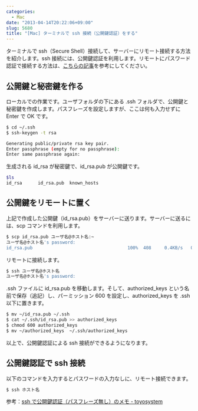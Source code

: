 ```yaml
---
categories:
  - Mac
date: "2013-04-14T20:22:06+09:00"
slug: 5680
title: "[Mac] ターミナルで ssh 接続（公開鍵認証）をする"
---
```


ターミナルで ssh（Secure Shell）接続して、サーバーにリモート接続する方法を紹介します。ssh 接続には、公開鍵認証を利用します。リモートにパスワード認証で接続する方法は、[こちらの記事](http://rakuishi.com/archives/5679/)を参考にしてください。

## 公開鍵と秘密鍵を作る

ローカルでの作業です。ユーザフォルダの下にある .ssh フォルダで、公開鍵と秘密鍵を作成します。パスフレーズを設定しますが、ここは何も入力せずに Enter で OK です。

```bash
$ cd ~/.ssh
$ ssh-keygen -t rsa

Generating public/private rsa key pair.
Enter passphrase (empty for no passphrase):
Enter same passphrase again:
```

生成される id_rsa が秘密鍵で、id_rsa.pub が公開鍵です。

```bash
$ls
id_rsa		id_rsa.pub	known_hosts
```

## 公開鍵をリモートに置く

上記で作成した公開鍵（id_rsa.pub）をサーバーに送ります。サーバーに送るには、scp コマンドを利用します。

```bash
$ scp id_rsa.pub ユーザ名@ホスト名:~
ユーザ名@ホスト名's password:
id_rsa.pub                                    100%  408     0.4KB/s   00:00
```

リモートに接続します。

```bash
$ ssh ユーザ名@ホスト名
ユーザ名@ホスト名's password:
```

.ssh ファイルに id_rsa.pub を移動します。そして、authorized_keys という名前で保存（追記）し、パーミッション 600 を設定し、authorized_keys を .ssh 以下に置きます。

```bash
$ mv ~/id_rsa.pub ~/.ssh
$ cat ~/.ssh/id_rsa.pub >> authorized_keys
$ chmod 600 authorized_keys
$ mv ~/authorized_keys  ~/.ssh/authorized_keys
```

以上で、公開鍵認証による ssh 接続ができるようになります。

## 公開鍵認証で ssh 接続

以下のコマンドを入力するとパスワードの入力なしに、リモート接続できます。

```bash
$ ssh ホスト名
```

参考：[ssh で公開鍵認証（パスフレーズ無し）のメモ - toyosystem](http://www.jamboree.jp/cms/archives/238)
